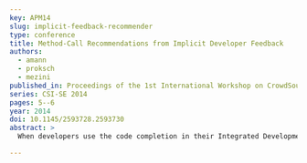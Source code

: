 ```yaml
---
key: APM14
slug: implicit-feedback-recommender
type: conference
title: Method-Call Recommendations from Implicit Developer Feedback
authors:
  - amann
  - proksch
  - mezini
published_in: Proceedings of the 1st International Workshop on CrowdSourcing in Software Engineering
series: CSI-SE 2014
pages: 5--6
year: 2014
doi: 10.1145/2593728.2593730
abstract: >
  When developers use the code completion in their Integrated Development Environment (IDE), they provide implicit feedback about the usage of the Application Programming Interfaces (APIs) they program against. We demonstrate how to apply Collaborative Filtering techniques to compute context-sensitive completion recommendations from such feedback and discuss how the approach can be used to bring the knowledge of the crowd to every developer.

---
```


